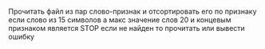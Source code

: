 Прочитать файл из пар слово-признак и отсортировать его по признаку если слово из 15  символов а макс значение слов 20 и концевым признаком является STOP если не найден то прочитать или вывести ошибку